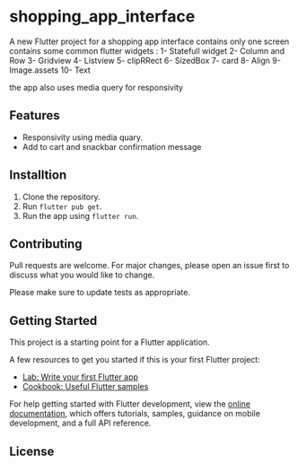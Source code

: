 # shopping_app_interface

A new Flutter project for a shopping app interface contains only one screen contains some common flutter widgets : 
1- Statefull widget
2- Column and Row
3- Gridview
4- Listview
5- clipRRect
6- SizedBox
7- card
8- Align
9- Image.assets
10- Text

the app also uses media query for responsivity

## Features

- Responsivity using media quary.
- Add to cart and snackbar confirmation message

## Installtion

1. Clone the repository.
2. Run `flutter pub get`.
3. Run the app using `flutter run`.



## Contributing

Pull requests are welcome. For major changes, please open an issue first
to discuss what you would like to change.

Please make sure to update tests as appropriate.

## Getting Started

This project is a starting point for a Flutter application.

A few resources to get you started if this is your first Flutter project:

- [Lab: Write your first Flutter app](https://docs.flutter.dev/get-started/codelab)
- [Cookbook: Useful Flutter samples](https://docs.flutter.dev/cookbook)

For help getting started with Flutter development, view the
[online documentation](https://docs.flutter.dev/), which offers tutorials,
samples, guidance on mobile development, and a full API reference.

## License
